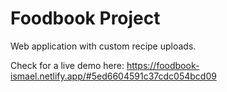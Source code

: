 # Foodbook Project

Web application with custom recipe uploads.

Check for a live demo here:
https://foodbook-ismael.netlify.app/#5ed6604591c37cdc054bcd09
